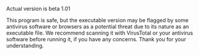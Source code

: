 Actual version is beta 1.01

This program is safe, but the executable version may be flagged by some antivirus software or browsers as a potential threat due to its nature as an executable file. We recommend scanning it with VirusTotal or your antivirus software before running it, if you have any concerns. Thank you for your understanding.
